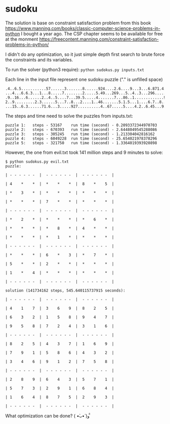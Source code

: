 # sudoku

The solution is base on constraint satisfaction problem from this book https://www.manning.com/books/classic-computer-science-problems-in-python I bought a year ago. The CSP chapter seems to be available for free at the monment https://freecontent.manning.com/constraint-satisfaction-problems-in-python/

I didn't do any optimization, so it just simple depth first search to brute force the constraints and its variables.
  
To run the solver (python3 require): `python sudokus.py inputs.txt`

Each line in the input file represent one sudoku puzzle ("." is unfilled space) 
```
.4..6.5...........57......3.......8......924....2.6....9...3...6.871.4..13..4.7.5
...4...6.6.3...1...8.....7........2.....5.49...269...5..4..3...296.....33.5..1..8
.9..16...6......2..4..5....7...39.5.....4.......7...86..1.............9..37...468
2..9.........2.3......5...7..8...2....1..46.......5.1.5...1....6.7..8..1.4.7....9
...15..6.3......71.6...3.....927..........4..67.....5....4.2..6.45...9.3...8.....
``` 

The steps and time need to solve the puzzles from inputs.txt:
```
puzzle 1:   steps - 53167    run time (second) - 0.2093372344970703
puzzle 2:   steps - 670393   run time (second) - 2.6448049545288086
puzzle 3:   steps - 305245   run time (second) - 1.213304042816162
puzzle 4:   steps - 6049228  run time (second) - 25.654021978378296
puzzle 5:   steps - 321750   run time (second) - 1.3364019393920898
```

However, the one from evil.txt took 141 million steps and 9 minutes to solve:
```
$ python sudokus.py evil.txt
puzzle:

| - - - - - -  |  - - - - - -  |  - - - - - -  |

| 4    *    *  |  *    *    *  |  8    *    5  |

| *    3    *  |  *    *    *  |  *    *    *  |

| *    *    *  |  7    *    *  |  *    *    *  |

| - - - - - -  |  - - - - - -  |  - - - - - -  |

| *    2    *  |  *    *    *  |  *    6    *  |

| *    *    *  |  *    8    *  |  4    *    *  |

| *    *    *  |  *    1    *  |  *    *    *  |

| - - - - - -  |  - - - - - -  |  - - - - - -  |

| *    *    *  |  6    *    3  |  *    7    *  |

| 5    *    *  |  2    *    *  |  *    *    *  |

| 1    *    4  |  *    *    *  |  *    *    *  |

| - - - - - -  |  - - - - - -  |  - - - - - -  |

solution (141734162 steps, 545.640115737915 seconds):

| - - - - - -  |  - - - - - -  |  - - - - - -  |

| 4    1    7  |  3    6    9  |  8    2    5  |

| 6    3    2  |  1    5    8  |  9    4    7  |

| 9    5    8  |  7    2    4  |  3    1    6  |

| - - - - - -  |  - - - - - -  |  - - - - - -  |

| 8    2    5  |  4    3    7  |  1    6    9  |

| 7    9    1  |  5    8    6  |  4    3    2  |

| 3    4    6  |  9    1    2  |  7    5    8  |

| - - - - - -  |  - - - - - -  |  - - - - - -  |

| 2    8    9  |  6    4    3  |  5    7    1  |

| 5    7    3  |  2    9    1  |  6    8    4  |

| 1    6    4  |  8    7    5  |  2    9    3  |

| - - - - - -  |  - - - - - -  |  - - - - - -  |

```
What optimization can be done? ( •̀ᴗ•́ )و ̑̑